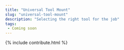 ```yaml
---
title: "Universal Tool Mount"
slug: "universal-tool-mount"
description: "Selecting the right tool for the job"
tags:
 - Coming soon
---
```


{% include contribute.html %}
